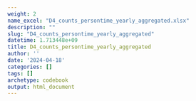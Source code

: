 ```yaml
---
weight: 2
name_excel: "D4_counts_persontime_yearly_aggregated.xlsx"
description: ""
slug: "D4_counts_persontime_yearly_aggregated"
datetime: 1.713448e+09
title: D4_counts_persontime_yearly_aggregated
author: ''
date: '2024-04-18'
categories: []
tags: []
archetype: codebook
output: html_document
---
```


<div class="tabcontent"></div>
